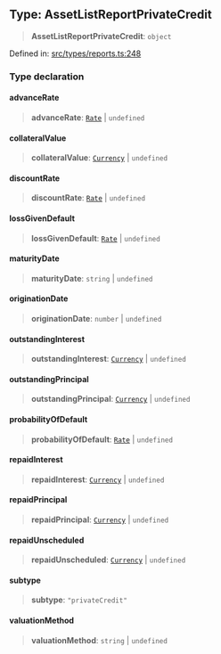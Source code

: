 
## Type: AssetListReportPrivateCredit

> **AssetListReportPrivateCredit**: `object`

Defined in: [src/types/reports.ts:248](https://github.com/centrifuge/sdk/blob/5924ed586d0e61ad527b0c53333be0f2d6e0ea5a/src/types/reports.ts#L248)

### Type declaration

#### advanceRate

> **advanceRate**: [`Rate`](#class-rate) \| `undefined`

#### collateralValue

> **collateralValue**: [`Currency`](#class-currency) \| `undefined`

#### discountRate

> **discountRate**: [`Rate`](#class-rate) \| `undefined`

#### lossGivenDefault

> **lossGivenDefault**: [`Rate`](#class-rate) \| `undefined`

#### maturityDate

> **maturityDate**: `string` \| `undefined`

#### originationDate

> **originationDate**: `number` \| `undefined`

#### outstandingInterest

> **outstandingInterest**: [`Currency`](#class-currency) \| `undefined`

#### outstandingPrincipal

> **outstandingPrincipal**: [`Currency`](#class-currency) \| `undefined`

#### probabilityOfDefault

> **probabilityOfDefault**: [`Rate`](#class-rate) \| `undefined`

#### repaidInterest

> **repaidInterest**: [`Currency`](#class-currency) \| `undefined`

#### repaidPrincipal

> **repaidPrincipal**: [`Currency`](#class-currency) \| `undefined`

#### repaidUnscheduled

> **repaidUnscheduled**: [`Currency`](#class-currency) \| `undefined`

#### subtype

> **subtype**: `"privateCredit"`

#### valuationMethod

> **valuationMethod**: `string` \| `undefined`
